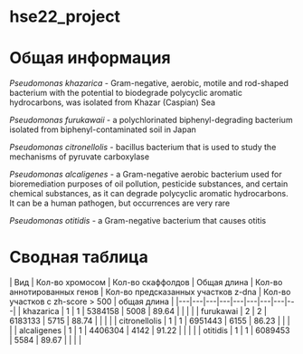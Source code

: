 # hse22_project

# Общая информация
*Pseudomonas khazarica* - Gram-negative, aerobic, motile and rod-shaped bacterium with the potential to biodegrade polycyclic aromatic hydrocarbons, was isolated from Khazar (Caspian) Sea

*Pseudomonas furukawaii* - a polychlorinated biphenyl-degrading bacterium isolated from biphenyl-contaminated soil in Japan

*Pseudomonas citronellolis* -  bacillus bacterium that is used to study the mechanisms of pyruvate carboxylase

*Pseudomonas alcaligenes* - a Gram-negative aerobic bacterium used for bioremediation purposes of oil pollution, pesticide substances, and certain chemical substances, as it can degrade polycyclic aromatic hydrocarbons. It can be a human pathogen, but occurrences are very rare

*Pseudomonas otitidis* - a Gram-negative bacterium that causes otitis

# Сводная таблица

| Вид  |  Кол-во хромосом | Кол-во скаффолдов | Общая длина | Кол-во аннотированных генов | Кол-во предсказанных участков z-dna | Кол-во участков с zh-score > 500 | общая длина  |
|---|---|---|---|---|---|---|---|---|
| khazarica | 1 |  1 | 5384158 | 5008 | 89.64 |   |   |  |
| furukawai  | 2 | 2  | 6183133 | 5715 | 88.74  |   |   |   |
| citronellolis  | 1  | 1 | 6951443 | 6155 | 86.23 |   |   |    | 
| alcaligenes  | 1 | 1  | 4406304 | 4142 | 91.22 |   |   |   |
| otitidis | 1  | 1 | 6089453 | 5584 | 89.67 |   |   |    | 

